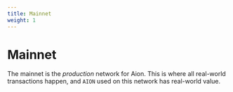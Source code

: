```yaml
---
title: Mainnet
weight: 1
---
```


# Mainnet

The mainnet is the _production_ network for Aion. This is where all real-world transactions happen, and `AION` used on this network has real-world value.

